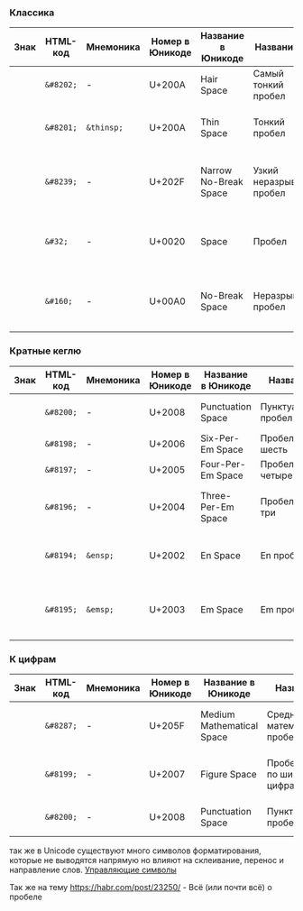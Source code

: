 ### Классика

| Знак           | HTML-код  | Мнемоника  | Номер в Юникоде | Название в Юникоде    | Название RU              | Назначение и употребление                            |
| -------------- | --------- | ---------- | --------------- | --------------------- | ------------------------ | ---------------------------------------------------- |
| <span> </span> | `&#8202;` | -          | U+200A          | Hair Space            | Самый тонкий пробел      | пробел минимальной ширины                            |
| <span> </span> | `&#8201;` | `&thinsp;` | U+200A          | Thin Space            | Тонкий пробел            | тонкий пробел, обычно в 1/5 кегля                    |
| <span> </span> | `&#8239;` | -          | U+202F          | Narrow No-Break Space | Узкий неразрывный пробел | тонкий неразрывный пробел, часто схож с «Thin Space» |
| <span> </span> | `&#32;`   | -          | U+0020          | Space                 | Пробел                   | обычный пробел, вводится клавишей «Space»            |
| <span> </span> | `&#160;`  | -          | U+00A0          | No-Break Space        | Неразрывный пробел       | неразрывный пробел шириной с обычный пробел          |

  

### Кратные кеглю

| Знак           | HTML-код  | Мнемоника | Номер в Юникоде | Название в Юникоде | Название RU           | Назначение и употребление                              |
| -------------- | --------- | --------- | --------------- | ------------------ | --------------------- | ------------------------------------------------------ |
| <span> </span> | `&#8200;` | -         | U+2008          | Punctuation Space  | Пунктуационный пробел | пробел шириной с точку                                 |
| <span> </span> | `&#8198;` | -         | U+2006          | Six-Per-Em Space   | Пробел в em на шесть  | 1/6 кегля                                              |
| <span> </span> | `&#8197;` | -         | U+2005          | Four-Per-Em Space  | Пробел в em на четыре | 1/4 кегля                                              |
| <span> </span> | `&#8196;` | -         | U+2004          | Three-Per-Em Space | Пробел в em на три    | 1/3 кегля. Ближе других к обычному пробелу             |
| <span> </span> | `&#8194;` | `&ensp;`  | U+2002          | En Space           | En пробел             | 1/2 кегля (либо длинна заглавной буквы N)              |
| <span> </span> | `&#8195;` | `&emsp;`  | U+2003          | Em Space           | Em пробел             | шириной с кегль шрифта (либо длинна заглавной буквы M) |

  

### К цифрам

| Знак           | HTML-код  | Мнемоника | Номер в Юникоде | Название в Юникоде        | Название RU                     | Назначение и употребление                       |
| -------------- | --------- | --------- | --------------- | ------------------------- | ------------------------------- | ----------------------------------------------- |
| <span> </span> | `&#8287;` | -         | U+205F          | Medium Mathematical Space | Средний математический пробел   | 4/18 кегля, применяют в математических формулах |
| <span> </span> | `&#8199;` | -         | U+2007          | Figure Space              | Пробел, равный по ширине цифрам | шириной с цифру, используют в наборе таблиц     |
| <span> </span> | `&#8200;` | -         | U+2008          | Punctuation Space         | Пунктуационный пробел           | пробел шириной с точку                          |

  
так же в Unicode существуют много символов форматирования, которые не выводятся напрямую но влияют на склеивание, перенос и направление слов. [Управляющие символы](https://ru.wikipedia.org/wiki/%D0%A3%D0%BF%D1%80%D0%B0%D0%B2%D0%BB%D1%8F%D1%8E%D1%89%D0%B8%D0%B5_%D1%81%D0%B8%D0%BC%D0%B2%D0%BE%D0%BB%D1%8B)

Так же на тему
https://habr.com/post/23250/ - Всё (или почти всё) о пробеле
